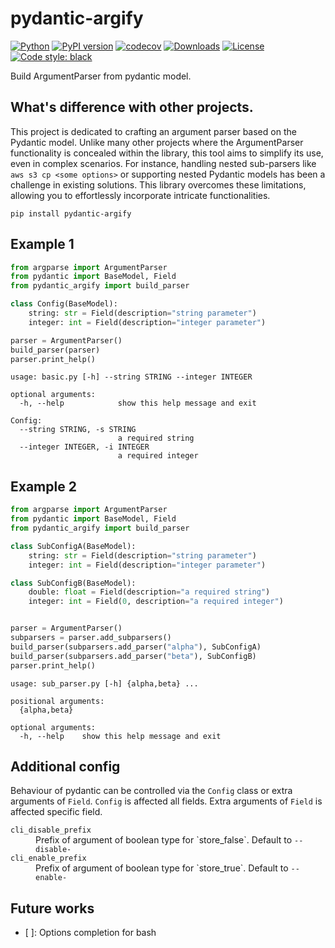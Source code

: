 # pydantic-argify
[![Python](https://img.shields.io/pypi/pyversions/pydantic-argify.svg)](https://pypi.org/project/pydantic-argify/)
[![PyPI version](https://badge.fury.io/py/pydantic-argify.svg)](https://badge.fury.io/py/pydantic-argify)
[![codecov](https://codecov.io/gh/elda27/pydantic_argify/branch/main/graph/badge.svg?token=GLqGNtE7Df)](https://codecov.io/gh/elda27/pydantic_argify)
[![Downloads](https://static.pepy.tech/badge/pydantic-argify)](https://pepy.tech/project/pydantic-argify)
[![License](https://img.shields.io/pypi/l/pydantic-argify.svg)](https://github.com/google/pydantic_argify/blob/main/LICENSE)
[![Code style: black](https://img.shields.io/badge/code%20style-black-000000.svg)](https://github.com/psf/black)

Build ArgumentParser from pydantic model.

## What's difference with other projects.
This project is dedicated to crafting an argument parser based on the Pydantic model.
Unlike many other projects where the ArgumentParser functionality is concealed within the library, 
this tool aims to simplify its use, even in complex scenarios. 
For instance, handling nested sub-parsers like `aws s3 cp <some options>` 
or supporting nested Pydantic models has been a challenge in existing solutions. 
This library overcomes these limitations, allowing you to effortlessly incorporate intricate functionalities.

```
pip install pydantic-argify
```

## Example 1

```python
from argparse import ArgumentParser
from pydantic import BaseModel, Field
from pydantic_argify import build_parser

class Config(BaseModel):
    string: str = Field(description="string parameter")
    integer: int = Field(description="integer parameter")

parser = ArgumentParser()
build_parser(parser)
parser.print_help()
```

```
usage: basic.py [-h] --string STRING --integer INTEGER

optional arguments:
  -h, --help            show this help message and exit

Config:
  --string STRING, -s STRING
                        a required string
  --integer INTEGER, -i INTEGER
                        a required integer
```

## Example 2

```python
from argparse import ArgumentParser
from pydantic import BaseModel, Field
from pydantic_argify import build_parser

class SubConfigA(BaseModel):
    string: str = Field(description="string parameter")
    integer: int = Field(description="integer parameter")

class SubConfigB(BaseModel):
    double: float = Field(description="a required string")
    integer: int = Field(0, description="a required integer")


parser = ArgumentParser()
subparsers = parser.add_subparsers()
build_parser(subparsers.add_parser("alpha"), SubConfigA)
build_parser(subparsers.add_parser("beta"), SubConfigB)
parser.print_help()
```

```
usage: sub_parser.py [-h] {alpha,beta} ...

positional arguments:
  {alpha,beta}

optional arguments:
  -h, --help    show this help message and exit
```

## Additional config
Behaviour of pydantic can be controlled via the `Config` class or extra arguments of `Field`.
`Config` is affected all fields.
Extra arguments of `Field` is affected specific field. 


<dl>
  <dt><code>cli_disable_prefix</code></dt>
  <dd>Prefix of argument of boolean type for `store_false`. Default to <code>--disable-</code></dd>

  <dt><code>cli_enable_prefix</code></dt>
  <dd>Prefix of argument of boolean type for `store_true`. Default to <code>--enable-</code></dd>
</dl>


## Future works

- [ ]: Options completion for bash
